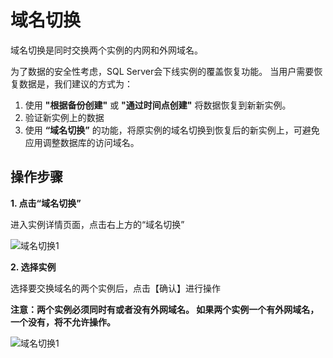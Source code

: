 # 域名切换

域名切换是同时交换两个实例的内网和外网域名。 

为了数据的安全性考虑，SQL Server会下线实例的覆盖恢复功能。 当用户需要恢复数据是，我们建议的方式为：
1. 使用 **"根据备份创建"** 或 **"通过时间点创建"** 将数据恢复到新新实例。
2. 验证新实例上的数据
3. 使用 **“域名切换”** 的功能，将原实例的域名切换到恢复后的新实例上，可避免应用调整数据库的访问域名。

## 操作步骤
**1. 点击“域名切换”**

进入实例详情页面，点击右上方的“域名切换”

![域名切换1](../../../../../image/RDS/Exchanged-DNS-1.png)

**2. 选择实例**

选择要交换域名的两个实例后，点击【确认】进行操作

**注意：两个实例必须同时有或者没有外网域名。 如果两个实例一个有外网域名，一个没有，将不允许操作。**

![域名切换1](../../../../../image/RDS/Exchanged-DNS-2.png)
